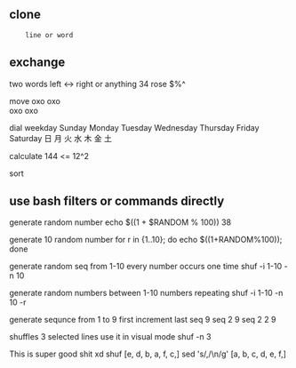 clone
-----
        line or word

exchange
--------
 two words left <-> right
         or anything 34 rose $%^

move oxo oxo        
     oxo oxo        

dial weekday Sunday Monday Tuesday Wednesday Thursday Friday Saturday
             日     月     火      水        木       金     土

calculate 
        144 <= 12^2

sort

use bash filters or commands directly
-------------------------------------
generate random number
echo $((1 + $RANDOM % 100))
38

generate 10 random number
for r in {1..10}; do echo $((1+RANDOM%100)); done

generate random seq from 1-10 every number occurs one time
shuf -i 1-10 -n 10

generate random numbers between 1-10 numbers repeating
shuf -i 1-10 -n 10 -r 

generate sequnce from 1 to 9 first increment last
seq 9
seq 2 9
seq 2 2 9

shuffles 3 selected lines use it in visual mode
shuf -n 3 

This is super good shit xd
shuf
[e, d, b, a, f, c,]
sed 's/,/\n/g'
[a, b, c, d, e, f,]
